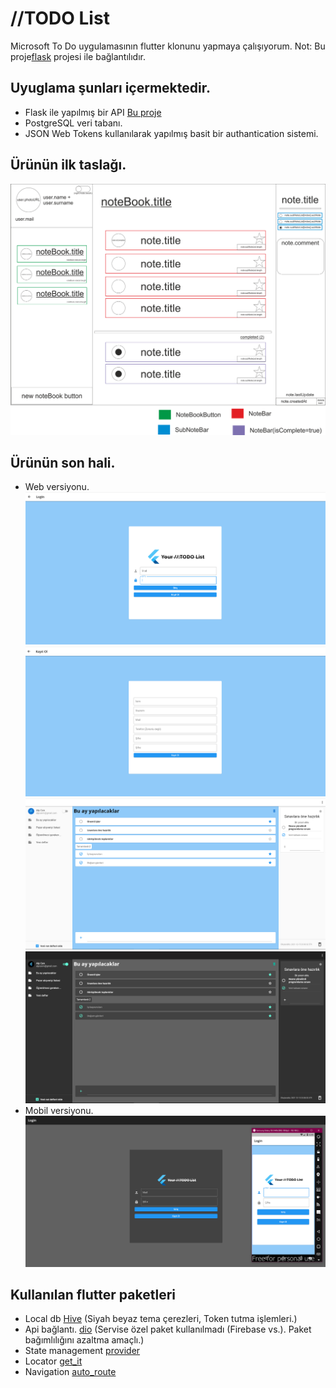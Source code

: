 # //TODO List

Microsoft To Do uygulamasının flutter klonunu yapmaya çalışıyorum.
Not: Bu proje[flask](https://github.com/alpcanm/flask_api) projesi ile bağlantılıdır.

## Uyuglama şunları içermektedir.

- Flask ile yapılmış bir API [Bu proje](https://github.com/alpcanm/flask_api)
- PostgreSQL veri tabanı.
- JSON Web Tokens kullanılarak yapılmış basit bir authantication sistemi.

## Ürünün ilk taslağı.
![This is an image](readme_image/taslak1.png)


## Ürünün son hali.
-  Web versiyonu.
![This is an image](readme_image/image4.png)
![This is an image](readme_image/image5.png)
![This is an image](readme_image/image2.PNG)
![This is an image](readme_image/image3.PNG)
-  Mobil versiyonu.
![This is an image](readme_image/mobile2.PNG)

## Kullanılan flutter paketleri
-  Local db [Hive](https://pub.dev/packages/hive) (Siyah beyaz tema çerezleri, Token tutma işlemleri.)
-  Api bağlantı. [dio](https://pub.dev/packages/dio) (Servise özel paket kullanılmadı (Firebase vs.). Paket bağımlılığını azaltma amaçlı.)
-  State management [provider ](https://pub.dev/packages/provider)
-  Locator [get_it](https://pub.dev/packages/get_it)
-  Navigation [auto_route](https://pub.dev/packages/auto_route)

